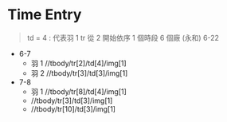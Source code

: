 # Time Entry

> td = 4 : 代表羽 1
> tr 從 2 開始依序
> 1 個時段 6 個廠 (永和)
> 6-22

* 6-7
    * 羽 1 //tbody/tr[2]/td[4]/img[1]
    * 羽 2 //tbody/tr[3]/td[3]/img[1]
* 7-8
    * 羽 1 //tbody/tr[8]/td[4]/img[1]
    * //tbody/tr[3]/td[3]/img[1]
    * //tbody/tr[10]/td[3]/img[1]
